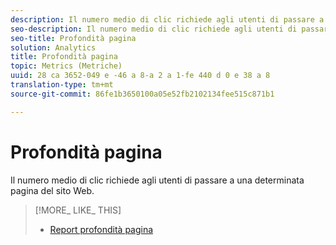 ```yaml
---
description: Il numero medio di clic richiede agli utenti di passare a una determinata pagina del sito Web.
seo-description: Il numero medio di clic richiede agli utenti di passare a una determinata pagina del sito Web.
seo-title: Profondità pagina
solution: Analytics
title: Profondità pagina
topic: Metrics (Metriche)
uuid: 28 ca 3652-049 e -46 a 8-a 2 a 1-fe 440 d 0 e 38 a 8
translation-type: tm+mt
source-git-commit: 86fe1b3650100a05e52fb2102134fee515c871b1

---
```



# Profondità pagina

Il numero medio di clic richiede agli utenti di passare a una determinata pagina del sito Web.

>[!MORE_ LIKE_ THIS]
>
>* [Report profondità pagina](/help/components/c-variables/dimensionslist/reports-page-depth.md)

